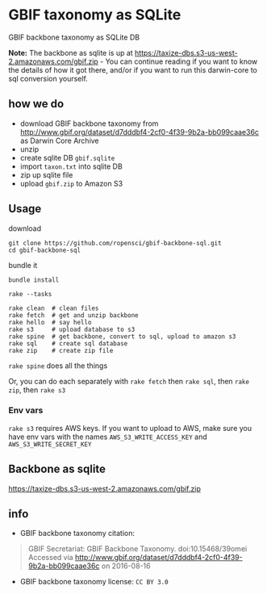 GBIF taxonomy as SQLite
=======================

GBIF backbone taxonomy as SQLite DB

__Note:__ The backbone as sqlite is up at <https://taxize-dbs.s3-us-west-2.amazonaws.com/gbif.zip> -
You can continue reading if you want to know the details of how it got there, and/or if you want to
run this darwin-core to sql conversion yourself.

## how we do

* download GBIF backbone taxonomy from <http://www.gbif.org/dataset/d7dddbf4-2cf0-4f39-9b2a-bb099caae36c> as Darwin Core Archive
* unzip
* create sqlite DB `gbif.sqlite`
* import `taxon.txt` into sqlite DB
* zip up sqlite file
* upload `gbif.zip` to Amazon S3

## Usage

download

```
git clone https://github.com/ropensci/gbif-backbone-sql.git
cd gbif-backbone-sql
```

bundle it

```
bundle install
```

```
rake --tasks
```

```
rake clean  # clean files
rake fetch  # get and unzip backbone
rake hello  # say hello
rake s3     # upload database to s3
rake spine  # get backbone, convert to sql, upload to amazon s3
rake sql    # create sql database
rake zip    # create zip file
```

`rake spine` does all the things

Or, you can do each separately with `rake fetch` then `rake sql`, then `rake zip`, then `rake s3`

### Env vars

`rake s3` requires AWS keys. If you want to upload to AWS, make sure you have env vars
with the names `AWS_S3_WRITE_ACCESS_KEY` and `AWS_S3_WRITE_SECRET_KEY`

## Backbone as sqlite

<https://taxize-dbs.s3-us-west-2.amazonaws.com/gbif.zip>

## info

* GBIF backbone taxonomy citation:

> GBIF Secretariat: GBIF Backbone Taxonomy. doi:10.15468/39omei
Accessed via http://www.gbif.org/dataset/d7dddbf4-2cf0-4f39-9b2a-bb099caae36c on 2016-08-16

* GBIF backbone taxonomy license: `CC BY 3.0`
